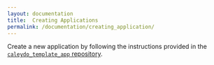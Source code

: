 ```yaml
---
layout: documentation
title:  Creating Applications
permalink: /documentation/creating_application/
---
```


Create a new application by following the instructions provided in the [`caleydo_template_app` repository](https://github.com/Caleydo/caleydo_template_app). 
